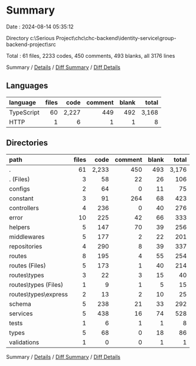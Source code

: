 # Summary

Date : 2024-08-14 05:35:12

Directory c:\\Serious Project\\chc\\chc-backend\\identity-service\\group-backend-project\\src

Total : 61 files,  2233 codes, 450 comments, 493 blanks, all 3176 lines

Summary / [Details](details.md) / [Diff Summary](diff.md) / [Diff Details](diff-details.md)

## Languages
| language | files | code | comment | blank | total |
| :--- | ---: | ---: | ---: | ---: | ---: |
| TypeScript | 60 | 2,227 | 449 | 492 | 3,168 |
| HTTP | 1 | 6 | 1 | 1 | 8 |

## Directories
| path | files | code | comment | blank | total |
| :--- | ---: | ---: | ---: | ---: | ---: |
| . | 61 | 2,233 | 450 | 493 | 3,176 |
| . (Files) | 3 | 58 | 22 | 26 | 106 |
| configs | 2 | 64 | 0 | 11 | 75 |
| constant | 3 | 91 | 264 | 68 | 423 |
| controllers | 4 | 236 | 0 | 40 | 276 |
| error | 10 | 225 | 42 | 66 | 333 |
| helpers | 5 | 147 | 70 | 39 | 256 |
| middlewares | 5 | 177 | 2 | 22 | 201 |
| repositories | 4 | 290 | 8 | 39 | 337 |
| routes | 8 | 195 | 4 | 55 | 254 |
| routes (Files) | 5 | 173 | 1 | 40 | 214 |
| routes\\types | 3 | 22 | 3 | 15 | 40 |
| routes\\types (Files) | 1 | 9 | 1 | 5 | 15 |
| routes\\types\\express | 2 | 13 | 2 | 10 | 25 |
| schema | 5 | 238 | 21 | 33 | 292 |
| services | 5 | 438 | 16 | 74 | 528 |
| tests | 1 | 6 | 1 | 1 | 8 |
| types | 5 | 68 | 0 | 18 | 86 |
| validations | 1 | 0 | 0 | 1 | 1 |

Summary / [Details](details.md) / [Diff Summary](diff.md) / [Diff Details](diff-details.md)